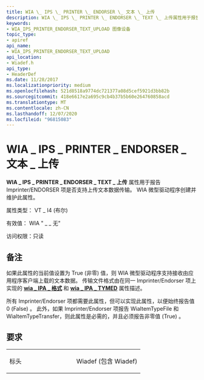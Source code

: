 ```yaml
---
title: WIA \_ IPS \_ PRINTER \_ ENDORSER \_ 文本 \_ 上传
description: WIA \_ IPS \_ PRINTER \_ ENDORSER \_ TEXT \_ 上传属性用于报告 Imprinter/ENDORSER 项是否支持上传文本数据传输。 WIA 微型驱动程序创建并维护此属性。
keywords:
- WIA_IPS_PRINTER_ENDORSER_TEXT_UPLOAD 图像设备
topic_type:
- apiref
api_name:
- WIA_IPS_PRINTER_ENDORSER_TEXT_UPLOAD
api_location:
- Wiadef.h
api_type:
- HeaderDef
ms.date: 11/28/2017
ms.localizationpriority: medium
ms.openlocfilehash: 521d8518a9774dc721377a08d5cef5921d3bb82b
ms.sourcegitcommit: 418e6617e2a695c9cb4b37b5b60e264760858acd
ms.translationtype: MT
ms.contentlocale: zh-CN
ms.lasthandoff: 12/07/2020
ms.locfileid: "96815083"
---
```

# <a name="wia_ips_printer_endorser_text_upload"></a>WIA \_ IPS \_ PRINTER \_ ENDORSER \_ 文本 \_ 上传


**WIA \_ IPS \_ PRINTER \_ ENDORSER \_ TEXT \_ 上传** 属性用于报告 Imprinter/ENDORSER 项是否支持上传文本数据传输。 WIA 微型驱动程序创建并维护此属性。




属性类型： VT \_ I4 (布尔) 

有效值： WIA " \_ \_ 无"

访问权限：只读

<a name="remarks"></a>备注
-------

如果此属性的当前值设置为 True (非零) 值，则 WIA 微型驱动程序支持接收由应用程序客户端上载的文本数据。 传输文件格式由在同一 Imprinter/Endorser 项上实现的 [**wia \_ IPA \_ 格式**](wia-ipa-format.md) 和 [**wia \_ IPA \_ TYMED**](wia-ipa-tymed.md) 属性描述。

所有 Imprinter/Endorser 项都需要此属性，但可以实现此属性，以便始终报告值 0 (False) 。 此外，如果 Imprinter/Endorser 项报告 WiaItemTypeFile 和 WiaItemTypeTransfer，则此属性是必需的，并且必须报告非零值 (True) 。

<a name="requirements"></a>要求
------------

<table>
<colgroup>
<col width="50%" />
<col width="50%" />
</colgroup>
<tbody>
<tr class="odd">
<td><p>标头</p></td>
<td>Wiadef (包含 Wiadef) </td>
</tr>
</tbody>
</table>

 

 





